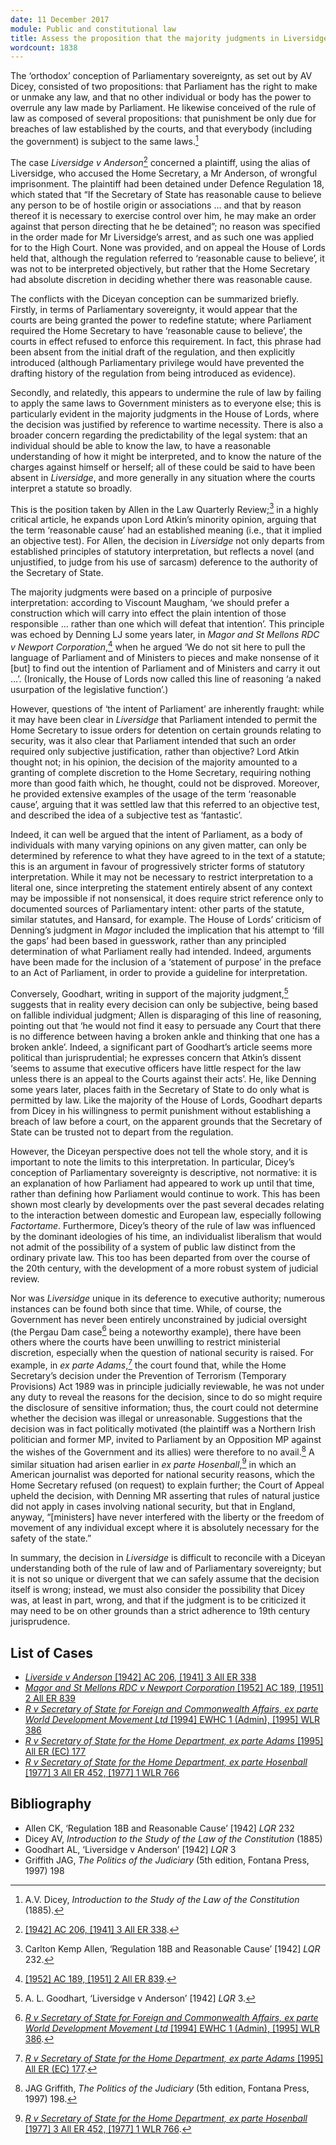 ```yaml
---
date: 11 December 2017
module: Public and constitutional law
title: Assess the proposition that the majority judgments in Liversidge v Anderson were wholly subversive of the principles both of the rule of law and the sovereignty of Parliament as Dicey would have understood them
wordcount: 1838
---
```


The ‘orthodox’ conception of Parliamentary sovereignty, as set out by AV Dicey, consisted of two propositions: that Parliament has the right to make or unmake any law, and that no other individual or body has the power to overrule any law made by Parliament. He likewise conceived of the rule of law as composed of several propositions: that punishment be only due for breaches of law established by the courts, and that everybody (including the government) is subject to the same laws.[^1]

The case *Liversidge v Anderson*[^2] concerned a plaintiff, using the alias of Liversidge, who accused the Home Secretary, a Mr Anderson, of wrongful imprisonment. The plaintiff had been detained under Defence Regulation 18, which stated that “If the Secretary of State has reasonable cause to believe any person to be of hostile origin or associations … and that by reason thereof it is necessary to exercise control over him, he may make an order against that person directing that he be detained”; no reason was specified in the order made for Mr Liversidge’s arrest, and as such one was applied for to the High Court. None was provided, and on appeal the House of Lords held that, although the regulation referred to ‘reasonable cause to believe’, it was not to be interpreted objectively, but rather that the Home Secretary had absolute discretion in deciding whether there was reasonable cause.

The conflicts with the Diceyan conception can be summarized briefly. Firstly, in terms of Parliamentary sovereignty, it would appear that the courts are being granted the power to redefine statute; where Parliament required the Home Secretary to have ‘reasonable cause to believe’, the courts in effect refused to enforce this requirement. In fact, this phrase had been absent from the initial draft of the regulation, and then explicitly introduced (although Parliamentary privilege would have prevented the drafting history of the regulation from being introduced as evidence).

Secondly, and relatedly, this appears to undermine the rule of law by failing to apply the same laws to Government ministers as to everyone else; this is particularly evident in the majority judgments in the House of Lords, where the decision was justified by reference to wartime necessity. There is also a broader concern regarding the predictability of the legal system: that an individual should be able to know the law, to have a reasonable understanding of how it might be interpreted, and to know the nature of the charges against himself or herself; all of these could be said to have been absent in *Liversidge*, and more generally in any situation where the courts interpret a statute so broadly.

This is the position taken by Allen in the Law Quarterly Review;[^3] in a highly critical article, he expands upon Lord Atkin’s minority opinion, arguing that the term ‘reasonable cause’ had an established meaning (i.e., that it implied an objective test). For Allen, the decision in *Liversidge* not only departs from established principles of statutory interpretation, but reflects a novel (and unjustified, to judge from his use of sarcasm) deference to the authority of the Secretary of State.

The majority judgments were based on a principle of purposive interpretation: according to Viscount Maugham, ‘we should prefer a construction which will carry into effect the plain intention of those responsible … rather than one which will defeat that intention’. This principle was echoed by Denning LJ some years later, in *Magor and St Mellons RDC v Newport Corporation*,[^4] when he argued ‘We do not sit here to pull the language of Parliament and of Ministers to pieces and make nonsense of it \[but\] to find out the intention of Parliament and of Ministers and carry it out …’. (Ironically, the House of Lords now called this line of reasoning ‘a naked usurpation of the legislative function’.)

However, questions of ‘the intent of Parliament’ are inherently fraught: while it may have been clear in *Liversidge* that Parliament intended to permit the Home Secretary to issue orders for detention on certain grounds relating to security, was it also clear that Parliament intended that such an order required only subjective justification, rather than objective? Lord Atkin thought not; in his opinion, the decision of the majority amounted to a granting of complete discretion to the Home Secretary, requiring nothing more than good faith which, he thought, could not be disproved. Moreover, he provided extensive examples of the usage of the term ‘reasonable cause’, arguing that it was settled law that this referred to an objective test, and described the idea of a subjective test as ‘fantastic’.

Indeed, it can well be argued that the intent of Parliament, as a body of individuals with many varying opinions on any given matter, can only be determined by reference to what they have agreed to in the text of a statute; this is an argument in favour of progressively stricter forms of statutory interpretation. While it may not be necessary to restrict interpretation to a literal one, since interpreting the statement entirely absent of any context may be impossible if not nonsensical, it does require strict reference only to documented sources of Parliamentary intent: other parts of the statute, similar statutes, and Hansard, for example. The House of Lords’ criticism of Denning’s judgment in *Magor* included the implication that his attempt to ‘fill the gaps’ had been based in guesswork, rather than any principled determination of what Parliament really had intended. Indeed, arguments have been made for the inclusion of a ‘statement of purpose’ in the preface to an Act of Parliament, in order to provide a guideline for interpretation.

Conversely, Goodhart, writing in support of the majority judgment,[^5] suggests that in reality every decision can only be subjective, being based on fallible individual judgment; Allen is disparaging of this line of reasoning, pointing out that ‘he would not find it easy to persuade any Court that there is no difference between having a broken ankle and thinking that one has a broken ankle’. Indeed, a significant part of Goodhart’s article seems more political than jurisprudential; he expresses concern that Atkin’s dissent ‘seems to assume that executive officers have little respect for the law unless there is an appeal to the Courts against their acts’. He, like Denning some years later, places faith in the Secretary of State to do only what is permitted by law. Like the majority of the House of Lords, Goodhart departs from Dicey in his willingness to permit punishment without establishing a breach of law before a court, on the apparent grounds that the Secretary of State can be trusted not to depart from the regulation.

However, the Diceyan perspective does not tell the whole story, and it is important to note the limits to this interpretation. In particular, Dicey’s conception of Parliamentary sovereignty is descriptive, not normative: it is an explanation of how Parliament had appeared to work up until that time, rather than defining how Parliament would continue to work. This has been shown most clearly by developments over the past several decades relating to the interaction between domestic and European law, especially following *Factortame*. Furthermore, Dicey’s theory of the rule of law was influenced by the dominant ideologies of his time, an individualist liberalism that would not admit of the possibility of a system of public law distinct from the ordinary private law. This too has been departed from over the course of the 20th century, with the development of a more robust system of judicial review.

Nor was *Liversidge* unique in its deference to executive authority; numerous instances can be found both since that time. While, of course, the Government has never been entirely unconstrained by judicial oversight (the Pergau Dam case[^6] being a noteworthy example), there have been others where the courts have been unwilling to restrict ministerial discretion, especially when the question of national security is raised. For example, in *ex parte Adams*,[^7] the court found that, while the Home Secretary’s decision under the Prevention of Terrorism (Temporary Provisions) Act 1989 was in principle judicially reviewable, he was not under any duty to reveal the reasons for the decision, since to do so might require the disclosure of sensitive information; thus, the court could not determine whether the decision was illegal or unreasonable. Suggestions that the decision was in fact politically motivated (the plaintiff was a Northern Irish politician and former MP, invited to Parliament by an Opposition MP against the wishes of the Government and its allies) were therefore to no avail.[^8] A similar situation had arisen earlier in *ex parte Hosenball*,[^9] in which an American journalist was deported for national security reasons, which the Home Secretary refused (on request) to explain further; the Court of Appeal upheld the decision, with Denning MR asserting that rules of natural justice did not apply in cases involving national security, but that in England, anyway, “\[ministers\] have never interfered with the liberty or the freedom of movement of any individual except where it is absolutely necessary for the safety of the state.”

In summary, the decision in *Liversidge* is difficult to reconcile with a Diceyan understanding both of the rule of law and of Parliamentary sovereignty; but it is not so unique or divergent that we can safely assume that the decision itself is wrong; instead, we must also consider the possibility that Dicey was, at least in part, wrong, and that if the judgment is to be criticized it may need to be on other grounds than a strict adherence to 19th century jurisprudence.

## List of Cases

- [*Liverside v Anderson* \[1942\] AC 206, \[1941\] 3 All ER 338](https://swarb.co.uk/liversidge-v-sir-john-anderson-hl-3-nov-1941/)
- [*Magor and St Mellons RDC v Newport Corporation* \[1952\] AC 189, \[1951\] 2 All ER 839](https://swarb.co.uk/magor-and-st-mellons-rural-district-council-v-newport-corporaion-hl-1951/)
- [*R v Secretary of State for Foreign and Commonwealth Affairs, ex parte World Development Movement Ltd* \[1994\] EWHC 1 (Admin), \[1995\] WLR 386](https://swarb.co.uk/regina-v-secretary-of-state-for-foreign-affairs-ex-parte-the-world-development-movement-ltd-admn-10-nov-1994/)
- [*R v Secretary of State for the Home Department, ex parte Adams* \[1995\] All ER (EC) 177](https://swarb.co.uk/regina-v-secretary-of-state-for-home-dept-ex-parte-adams-qbd-10-aug-1994/)
- [*R v Secretary of State for the Home Department, ex parte Hosenball* \[1977\] 3 All ER 452, \[1977\] 1 WLR 766](https://swarb.co.uk/regina-v-home-secretary-ex-parte-hosenball-CA-1977/)

## Bibliography

- Allen CK, ‘Regulation 18B and Reasonable Cause’ \[1942\] *LQR* 232
- Dicey AV, *Introduction to the Study of the Law of the Constitution* (1885)
- Goodhart AL, ‘Liversidge v Anderson’ \[1942\] *LQR* 3
- Griffith JAG, *The Politics of the Judiciary* (5th edition, Fontana Press, 1997) 198

[^1]: A.V. Dicey, *Introduction to the Study of the Law of the Constitution* (1885).

[^2]: [\[1942\] AC 206, \[1941\] 3 All ER 338](https://swarb.co.uk/liversidge-v-sir-john-anderson-hl-3-nov-1941/).

[^3]: Carlton Kemp Allen, ‘Regulation 18B and Reasonable Cause’ \[1942\] *LQR* 232.

[^4]: [\[1952\] AC 189, \[1951\] 2 All ER 839](https://swarb.co.uk/magor-and-st-mellons-rural-district-council-v-newport-corporaion-hl-1951/).

[^5]: A. L. Goodhart, ‘Liversidge v Anderson’ \[1942\] *LQR* 3.

[^6]: [*R v Secretary of State for Foreign and Commonwealth Affairs, ex parte World Development Movement Ltd* \[1994\] EWHC 1 (Admin), \[1995\] WLR 386](https://swarb.co.uk/regina-v-secretary-of-state-for-foreign-affairs-ex-parte-the-world-development-movement-ltd-admn-10-nov-1994/).

[^7]: [*R v Secretary of State for the Home Department, ex parte Adams* \[1995\] All ER (EC) 177](https://swarb.co.uk/regina-v-secretary-of-state-for-home-dept-ex-parte-adams-qbd-10-aug-1994/).

[^8]: JAG Griffith, *The Politics of the Judiciary* (5th edition, Fontana Press, 1997) 198.

[^9]: [*R v Secretary of State for the Home Department, ex parte Hosenball* \[1977\] 3 All ER 452, \[1977\] 1 WLR 766](https://swarb.co.uk/regina-v-home-secretary-ex-parte-hosenball-CA-1977/).
